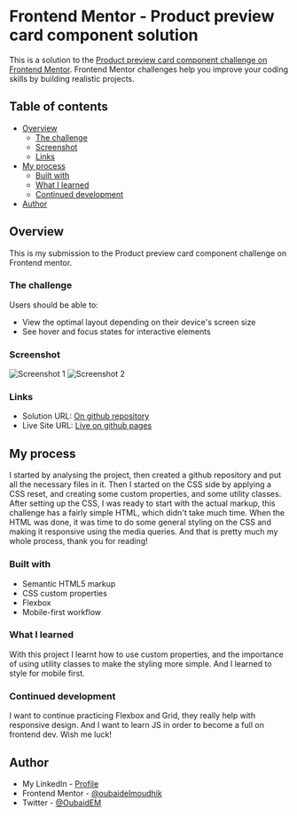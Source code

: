 # Frontend Mentor - Product preview card component solution

This is a solution to the [Product preview card component challenge on Frontend Mentor](https://www.frontendmentor.io/challenges/product-preview-card-component-GO7UmttRfa). Frontend Mentor challenges help you improve your coding skills by building realistic projects. 

## Table of contents

- [Overview](#overview)
  - [The challenge](#the-challenge)
  - [Screenshot](#screenshot)
  - [Links](#links)
- [My process](#my-process)
  - [Built with](#built-with)
  - [What I learned](#what-i-learned)
  - [Continued development](#continued-development)
- [Author](#author)


## Overview
  This is my submission to the Product preview card component challenge on Frontend mentor. 

### The challenge

Users should be able to:

- View the optimal layout depending on their device's screen size
- See hover and focus states for interactive elements

### Screenshot

![Screenshot 1](./images/Web%20capture_23-7-2022_22325_oubaidelmoudhik.github.io.jpeg)
![Screenshot 2](./images/Web%20capture_23-7-2022_223227_oubaidelmoudhik.github.io.jpeg)


### Links

- Solution URL: [On github repository](https://github.com/oubaidelmoudhik/fem-product-preview-card-component)
- Live Site URL: [Live on github pages](https://oubaidelmoudhik.github.io/fem-product-preview-card-component/)

## My process

  I started by analysing the project, then created a github repository and put all the necessary files in it.
  Then I started on the CSS side by applying a CSS reset, and creating some custom properties, and some utility classes.
  After setting up the CSS, I was ready to start with the actual markup, this challenge has a fairly simple HTML, which didn't take much time.
  When the HTML was done, it was time to do some general styling on the CSS and making it responsive using the media queries.
  And that is pretty much my whole process, thank you for reading!

### Built with

- Semantic HTML5 markup
- CSS custom properties
- Flexbox
- Mobile-first workflow


### What I learned

With this project I learnt how to use custom properties, and the importance of using utility classes to make the styling more simple. And I learned to style for mobile first.


### Continued development

I want to continue practicing Flexbox and Grid, they really help with responsive design. And I want to learn JS in order to become a full on frontend dev. Wish me luck!



## Author

- My LinkedIn - [Profile](https://www.linkedin.com/in/oubaidelmoudhik/)
- Frontend Mentor - [@oubaidelmoudhik](https://www.frontendmentor.io/profile/oubaidelmoudhik)
- Twitter - [@OubaidEM](https://www.twitter.com/oubaidem)
